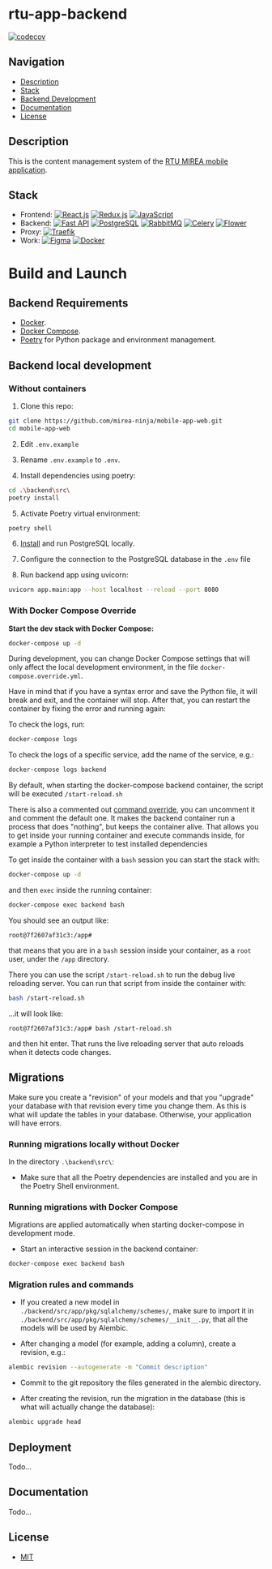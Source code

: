# rtu-app-backend

[![codecov](https://codecov.io/gh/mirea-ninja/mobile-app-web/branch/main/graph/badge.svg?token=DX0EU3VKRX)](https://codecov.io/gh/mirea-ninja/mobile-app-web)

## Navigation

- [Description](#desc)
- [Stack](#stack)
- [Backend Development](#launch)
- [Documentation](#docs)
- [License](#license)

<a name="desc"></a>

## Description

This is the content management system of the [RTU MIREA mobile application](https://github.com/mirea-ninja/rtu-mirea-mobile).

<a name="stack"></a>

## Stack

- Frontend:
  [![React.js](https://img.shields.io/badge/React.js-61DAFB?logo=react&logoColor=black)](https://reactjs.org/)
  [![Redux.js](https://img.shields.io/badge/Redux.js-764ABC?logo=redux&logoColor=white)](https://redux.js.org/)
  [![JavaScript](https://img.shields.io/badge/JavaScript-F7DF1E?logo=javascript&logoColor=black)](https://developer.mozilla.org/en-US/docs/Web/JavaScript)
- Backend:
  [![Fast API](https://img.shields.io/badge/FastAPI-009485?logo=fastapi&logoColor=white)](https://fastapi.tiangolo.com/)
  [![PostgreSQL](https://img.shields.io/badge/PostgreSQL-4169E1?logo=postgresql&logoColor=white)](https://www.postgresql.org/)
  [![RabbitMQ](https://img.shields.io/badge/RabbitMQ-FF6600?logo=RabbitMQ&logoColor=white)](https://www.rabbitmq.com/)
  [![Celery](https://img.shields.io/badge/Celery-37814A?logo=celery)](https://github.com/celery/celery)
  [![Flower](https://img.shields.io/badge/Flower-brightgreen)](https://github.com/mher/flower)
- Proxy:
  [![Traefik](https://img.shields.io/badge/Traefik-24A1C1.svg?logo=traefik&logoColor=white)](https://traefik.io/)
- Work:
  [![Figma](https://img.shields.io/badge/Figma-F24E1E?logo=figma&logoColor=white)](https://www.figma.com/)
  [![Docker](https://img.shields.io/badge/Docker-%230db7ed.svg?logo=docker&logoColor=white)](https://www.docker.com/)

<a name="launch"></a>

# Build and Launch

## Backend Requirements

* [Docker](https://www.docker.com/).
* [Docker Compose](https://docs.docker.com/compose/install/).
* [Poetry](https://python-poetry.org/) for Python package and environment management.


## Backend local development

### Without containers

1. Clone this repo:

```bash
git clone https://github.com/mirea-ninja/mobile-app-web.git
cd mobile-app-web
```

2. Edit `.env.example`

3. Rename `.env.example` to `.env`.

4. Install dependencies using poetry:

```bash
cd .\backend\src\
poetry install
```

5. Activate Poetry virtual environment:

```bash
poetry shell
```

6. [Install](https://www.postgresql.org/download/) and run PostgreSQL locally.

8. Configure the connection to the PostgreSQL database in the `.env` file

8. Run backend app using uvicorn:

```bash
uvicorn app.main:app --host localhost --reload --port 8080
```

### With Docker Compose Override

**Start the dev stack with Docker Compose:**

```bash
docker-compose up -d
```

During development, you can change Docker Compose settings that will only affect the local development environment, in the file `docker-compose.override.yml`.

Have in mind that if you have a syntax error and save the Python file, it will break and exit, and the container will stop. After that, you can restart the container by fixing the error and running again:

To check the logs, run:

```bash
docker-compose logs
```

To check the logs of a specific service, add the name of the service, e.g.:

```bash
docker-compose logs backend
```

By default, when starting the docker-compose backend container, the script will be executed `/start-reload.sh `

There is also a commented out [command override](https://github.com/mirea-ninja/mobile-app-web/blob/561997b04c5d0ed2a5c8359c17b49042fe59ac15/docker-compose.override.yml#L67), you can uncomment it and comment the default one. It makes the backend container run a process that does "nothing", but keeps the container alive. That allows you to get inside your running container and execute commands inside, for example a Python interpreter to test installed dependencies

To get inside the container with a `bash` session you can start the stack with:

```bash
docker-compose up -d
```

and then `exec` inside the running container:

```bash
docker-compose exec backend bash
```

You should see an output like:

```console
root@7f2607af31c3:/app#
```

that means that you are in a `bash` session inside your container, as a `root` user, under the `/app` directory.

There you can use the script `/start-reload.sh` to run the debug live reloading server. You can run that script from inside the container with:

```bash
bash /start-reload.sh
```

...it will look like:

```console
root@7f2607af31c3:/app# bash /start-reload.sh
```

and then hit enter. That runs the live reloading server that auto reloads when it detects code changes.

## Migrations

Make sure you create a "revision" of your models and that you "upgrade" your database with that revision every time you change them. As this is what will update the tables in your database. Otherwise, your application will have errors.

### Running migrations locally without Docker

In the directory `.\backend\src\`:
* Make sure that all the Poetry dependencies are installed and you are in the Poetry Shell environment.

### Running migrations with Docker Compose 
Migrations are applied automatically when starting docker-compose in development mode.

* Start an interactive session in the backend container:

```bash
docker-compose exec backend bash
```

### Migration rules and commands
* If you created a new model in `./backend/src/app/pkg/sqlalchemy/schemes/`, make sure to import it in `./backend/src/app/pkg/sqlalchemy/schemes/__init__.py`, that all the models will be used by Alembic.

* After changing a model (for example, adding a column), create a revision, e.g.:

```bash
alembic revision --autogenerate -m "Commit description"
```

* Commit to the git repository the files generated in the alembic directory.

* After creating the revision, run the migration in the database (this is what will actually change the database):

```bash
alembic upgrade head
```

<a name="deployment"></a>

## Deployment

Todo...

<a name="docs"></a>

## Documentation

Todo...

<a name="license"></a>

## License

- [MIT](LICENSE)
